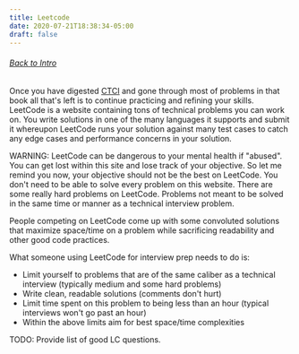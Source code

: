 ```yaml
---
title: Leetcode
date: 2020-07-21T18:38:34-05:00
draft: false
---
```

###### [Back to Intro](#intro)

Once you have digested [CTCI](#ctci) and gone through most of problems in that book all that's left is to continue practicing and refining your skills. LeetCode is a website containing tons of technical problems you can work on. You write solutions in one of the many languages it supports and submit it whereupon LeetCode runs your solution against many test cases to catch any edge cases and performance concerns in your solution.

WARNING: LeetCode can be dangerous to your mental health if "abused". You can get lost within this site and lose track of your objective. So let me remind you now, your objective should not be the best on LeetCode. You don't need to be able to solve every problem on this website. There are some really hard problems on LeetCode. Problems not meant to be solved in the same time or manner as a technical interview problem. 

People competing on LeetCode come up with some convoluted solutions that maximize space/time on a problem while sacrificing readability and other good code practices. 

What someone using LeetCode for interview prep needs to do is:

* Limit yourself to problems that are of the same caliber as a technical interview (typically medium and some hard problems)
* Write clean, readable solutions (comments don't hurt)
* Limit time spent on this problem to being less than an hour (typical interviews won't go past an hour)
* Within the above limits aim for best space/time complexities

TODO: Provide list of good LC questions.